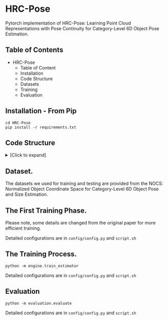 # HRC-Pose
Pytorch implementation of HRC-Pose: Learning Point Cloud Representations with Pose Continuity for Category-Level 6D Object Pose Estimation.

## Table of Contents  

- HRC-Pose
  - Table of Content
  - Installation
  - Code Structure
  - Datasets
  - Training
  - Evaluation
    

## Installation - From Pip
```shell
cd HRC-Pose
pip install -r requirements.txt
```
## Code Structure
<details>
  <summary>[Click to expand]</summary>

- **HRC-Pose**
  - **HRC-Pose/backbone**: Some backbone networks used in the first training phase.
  - **HRC-Pose/config**
    - **HRC-Pose/config/common.py**: Some network and datasets settings for experiments.  
  - **HRC-Pose/contrast**
    - **HRC-Pose/contrast/Cont_split_rot.py**: Contrast learning codes for rotation.
    - **HRC-Pose/contrast/Cont_split_trans.py**: Contrast learning codes for translation.
    - **HRC-Pose/contrast/rnc_loss.py**: Contrast learning loss functions.
    - **HRC-Pose/contrast/Rot_3DGC.py**: Backbone networks used for rotation.
    - **HRC-Pose/contrast/utils.py**: Some utilities functions.
  - **HRC-Pose/datasets**
    - **HRC-Pose/datasets/data_augmentation.py**: Data augmentation functions.
    - **HRC-Pose/datasets/load_data_contrastive.py**: Data loading functions for the first training phase.
    - **HRC-Pose/datasets/load_data.py**： Data loading functions for the second training phase.
  - **HRC-Pose/engine**
    - **HRC-Pose/engine/organize_loss.py**: Loss terms for training phase.
    - **HRC-Pose/engine/train_estimator.py**: The training phase.
  - **HRC-Pose/evaluation**
    - **HRC-Pose/evaluation/eval_utils_v1.py**: basic function for evaluation.
    - **HRC-Pose/evaluation/evaluate.py**: evaluation codes to evaluate our model's performance.
    - **HRC-Pose/evaluation/load_data_eval.py**: Data loading functions for the evaluation.
  - **HRC-Pose/losses**
      - **HRC-Pose/losses/fs_net_loss.py**: Loss functions from the FS-Net.
      - **HRC-Pose/losses/geometry_loss.py**: Loss functions from the GPV-Pose.
      - **HRC-Pose/losses/prop_loss.py**: Loss functions from the GPV-Pose.
      - **HRC-Pose/losses/recon_loss.py**: Loss functions from the GPV-Pose.
  - **HRC-Pose/mmcv**: MMCV packages.
  - **HRC-Pose/network**
    - **HRC-Pose/network/fs_net_repo**
        - **HRC-Pose/network/fs_net_repo/FaceRecon.py**: The reconstruction codes from the HS-Pose.
        - **HRC-Pose/network/fs_net_repo/gcn3d.py**: The 3DGCN codes from the HS-Pose.
        - **HRC-Pose/network/fs_net_repo/PoseNet9D.py**: The pose estimation codes.
        - **HRC-Pose/network/fs_net_repo/PoseR.py**: The rotation head codes.
        - **HRC-Pose/network/fs_net_repo/PoseTs.py**: The translation and size heads codes.
        - **HRC-Pose/network/fs_net_repo/PoseTs.py**: The translation and size heads codes.
    - **HRC-Pose/network/Pose_Estimator.py**: The training codes.
  - **HRC-Pose/tools**: Some neccessary functions for point cloud processing. 
</details>

## Dataset.
The datasets we used for training and testing are provided from the NOCS: Normalized Object Coordinate Space for Category-Level 6D Object Pose and Size Estimation. 


## The First Training Phase.
Please note, some details are changed from the original paper for more efficient training. 


Detailed configurations are in `config/config.py` and `script.sh`

## The Training Process.

```shell
python -m engine.train_estimator 
```
Detailed configurations are in `config/config.py` and `script.sh`

## Evaluation
```shell
python -m evaluation.evaluate 
```
Detailed configurations are in `config/config.py` and `script.sh`
